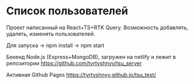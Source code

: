 # Список пользователей
Проект написанный на React+TS+RTK Query. Возможность добавлять, удалять, изменять пользователей.

Для запуска -> npm install -> npm start

Бекенд Node.js (Express+MongoDB), загружен на netlify и лежит в репозитории https://github.com/tyrtyshnyy/tsu_server

Активная Github Pages https://tyrtyshnyy.github.io/tsu_test/




